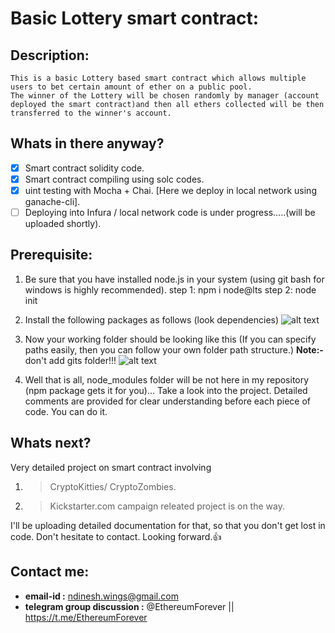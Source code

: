 # Basic Lottery smart contract:

## Description:

	This is a basic Lottery based smart contract which allows multiple users to bet certain amount of ether on a public pool. 
	The winner of the Lottery will be chosen randomly by manager (account deployed the smart contract)and then all ethers collected will be then transferred to the winner's account.
	
## Whats in there anyway?

- [x] Smart contract solidity code.
- [x] Smart contract compiling using solc codes.
- [x] uint testing with Mocha + Chai. [Here we deploy in local network using ganache-cli].
- [ ] Deploying into Infura / local network code is under progress.....(will be uploaded shortly).
	
## Prerequisite:

1. Be sure that you have installed node.js in your system (using git bash for windows is highly recommended).
	step 1: npm i node@lts
	step 2: node init
2. Install the following packages as follows (look dependencies)
![alt text](https://github.com/Dinslinger90/BasicSmartContract/blob/master/readme%20images/package.json.jpeg)
 
3. Now your working folder should be looking like this (If you can specify paths easily, then you can follow your own folder path structure.) **Note:-**  don't add gits folder!!!
![alt text](https://github.com/Dinslinger90/BasicSmartContract/blob/master/readme%20images/fileexp.jpeg)
 
4. Well that is all, node_modules folder will be not here in my repository (npm package gets it for you)... Take a look into the project. Detailed comments are provided for clear understanding before each piece of code. You can do it.

## Whats next?

Very detailed project on smart contract involving 
1. > CryptoKitties/ CryptoZombies.
2. > Kickstarter.com campaign releated project is on the way. 

I'll be uploading detailed documentation for that, so that you don't get lost in code. 
Don't hesitate to contact. Looking forward.:+1:

## Contact me:

- **email-id :** ndinesh.wings@gmail.com
- **telegram group discussion :** @EthereumForever || https://t.me/EthereumForever

